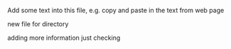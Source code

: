 Add some text into this file, e.g. copy and paste in the text from web page

new file for directory
 
adding more information
just checking 
